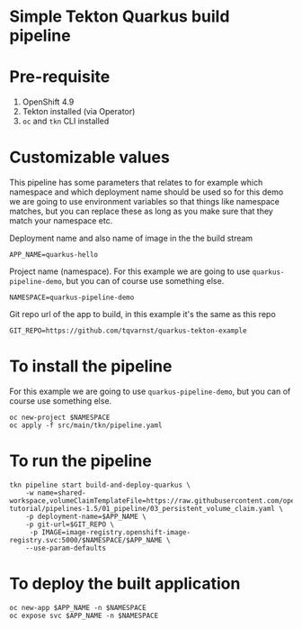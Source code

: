 # Simple Tekton Quarkus build pipeline

# Pre-requisite

1. OpenShift 4.9
2. Tekton installed (via Operator)
3. `oc` and `tkn` CLI installed

# Customizable values
This pipeline has some parameters that relates to for example which namespace and which deployment name should be used so for this demo we are going to use environment variables so that things like namespace matches, but you can replace these as long as you make sure that they match your namespace etc.

Deployment name and also name of image in the the build stream

    APP_NAME=quarkus-hello 
    
Project name (namespace). For this example we are going to use `quarkus-pipeline-demo`, but you can of course use something else.

    NAMESPACE=quarkus-pipeline-demo

Git repo url of the app to build, in this example it's the same as this repo

    GIT_REPO=https://github.com/tqvarnst/quarkus-tekton-example

# To install the pipeline
For this example we are going to use `quarkus-pipeline-demo`, but you can of course use something else.

    oc new-project $NAMESPACE
    oc apply -f src/main/tkn/pipeline.yaml

# To run the pipeline

    tkn pipeline start build-and-deploy-quarkus \
        -w name=shared-workspace,volumeClaimTemplateFile=https://raw.githubusercontent.com/openshift/pipelines-tutorial/pipelines-1.5/01_pipeline/03_persistent_volume_claim.yaml \
        -p deployment-name=$APP_NAME \
        -p git-url=$GIT_REPO \
         -p IMAGE=image-registry.openshift-image-registry.svc:5000/$NAMESPACE/$APP_NAME \
        --use-param-defaults

# To deploy the built application

    oc new-app $APP_NAME -n $NAMESPACE
    oc expose svc $APP_NAME -n $NAMESPACE

